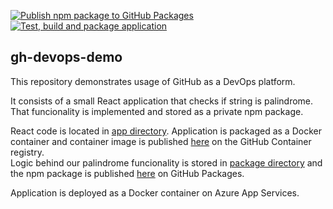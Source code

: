 [![Publish npm package to GitHub Packages](https://github.com/cvitaa11/gh-devops-demo/actions/workflows/publish-npm.yml/badge.svg)](https://github.com/cvitaa11/gh-devops-demo/actions/workflows/publish-npm.yml) [![Test, build and package application](https://github.com/cvitaa11/gh-devops-demo/actions/workflows/build-docker.yml/badge.svg)](https://github.com/cvitaa11/gh-devops-demo/actions/workflows/build-docker.yml)

## gh-devops-demo

This repository demonstrates usage of GitHub as a DevOps platform.

It consists of a small React application that checks if string is palindrome. That funcionality is implemented and stored as a private npm package.

React code is located in [app directory](./app/). Application is packaged as a Docker container and container image is published [here](https://github.com/cvitaa11/gh-devops-demo/pkgs/container/app-demo) on the GitHub Container registry.\
Logic behind our palindrome funcionality is stored in [package directory](./package/) and the npm package is published [here](https://github.com/cvitaa11/gh-devops-demo/pkgs/npm/is-palindrome) on GitHub Packages.

Application is deployed as a Docker container on Azure App Services.
